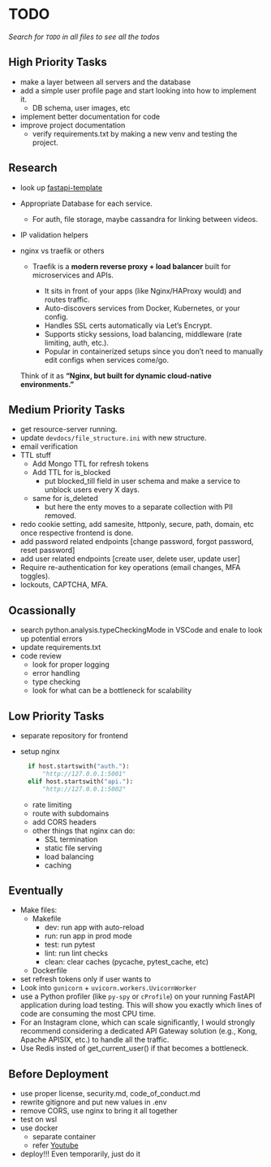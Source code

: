 # TODO

_Search for `TODO` in all files to see all the todos_

## High Priority Tasks

- make a layer between all servers and the database
- add a simple user profile page and start looking into how to implement it.
  - DB schema, user images, etc
- implement better documentation for code
- improve project documentation
  - verify requirements.txt by making a new venv and testing the project.

## Research

- look up [fastapi-template](https://github.com/fastapi/full-stack-fastapi-template)
- Appropriate Database for each service.
  - For auth, file storage, maybe cassandra for linking between videos.
- IP validation helpers
- nginx vs traefik or others

  - Traefik is a **modern reverse proxy + load balancer** built for microservices and APIs.

    - It sits in front of your apps (like Nginx/HAProxy would) and routes traffic.
    - Auto-discovers services from Docker, Kubernetes, or your config.
    - Handles SSL certs automatically via Let’s Encrypt.
    - Supports sticky sessions, load balancing, middleware (rate limiting, auth, etc.).
    - Popular in containerized setups since you don’t need to manually edit configs when services come/go.

  Think of it as **“Nginx, but built for dynamic cloud-native environments.”**

## Medium Priority Tasks

- get resource-server running.
- update `devdocs/file_structure.ini` with new structure.
- email verification
- TTL stuff
  - Add Mongo TTL for refresh tokens
  - Add TTL for is_blocked
    - put blocked_till field in user schema and make a service to unblock users every X days.
  - same for is_deleted
    - but here the enty moves to a separate collection with PII removed.
- redo cookie setting, add samesite, httponly, secure, path, domain, etc once respective frontend is done.
- add password related endpoints [change password, forgot password, reset password]
- add user related endpoints [create user, delete user, update user]
- Require re-authentication for key operations (email changes, MFA toggles).
- lockouts, CAPTCHA, MFA.

## Ocassionally

- search python.analysis.typeCheckingMode in VSCode and enale to look up potential errors
- update requirements.txt
- code review
  - look for proper logging
  - error handling
  - type checking
  - look for what can be a bottleneck for scalability

## Low Priority Tasks

- separate repository for frontend
- setup nginx

  ```python
    if host.startswith("auth."):
        "http://127.0.0.1:5001"
    elif host.startswith("api."):
        "http://127.0.0.1:5002"
  ```

  - rate limiting
  - route with subdomains
  - add CORS headers
  - other things that nginx can do:
    - SSL termination
    - static file serving
    - load balancing
    - caching

## Eventually

- Make files:
  - Makefile
    - dev: run app with auto-reload
    - run: run app in prod mode
    - test: run pytest
    - lint: run lint checks
    - clean: clear caches (pycache, pytest_cache, etc)
  - Dockerfile
- set refresh tokens only if user wants to
- Look into `gunicorn` + `uvicorn.workers.UvicornWorker`
- use a Python profiler (like `py-spy` or `cProfile`) on your running FastAPI application during load testing. This will show you exactly which lines of code are consuming the most CPU time.
- For an Instagram clone, which can scale significantly, I would strongly recommend considering a dedicated API Gateway solution (e.g., Kong, Apache APISIX, etc.) to handle all the traffic.
- Use Redis insted of get_current_user() if that becomes a bottleneck.

## Before Deployment

- use proper license, security.md, code_of_conduct.md
- rewrite gitignore and put new values in .env
- remove CORS, use nginx to bring it all together
- test on wsl
- use docker
  - separate container
  - refer [Youtube](https://www.youtube.com/watch?v=DQdB7wFEygo)
- deploy!!! Even temporarily, just do it
